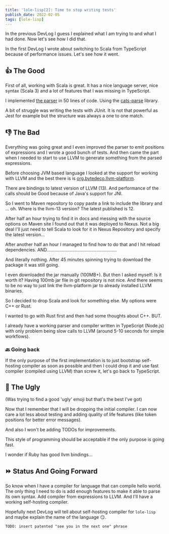 ```yaml
---
title: 'lole-lisp[2]: Time to stop writing tests'
publish_date: 2022-02-05
tags: [lole-lisp]
---
```


In the previous DevLog I guess I explained what I am trying to and what I had
done. Now let's see how I did that.

In the first DevLog I wrote about switching to Scala from TypeScript because of
performance issues. Let's see how it went.

## 👍 The Good

First of all, working with Scala is great. It has a nice language server, nice
syntax (Scala 3) and a lot of features that I was missing in TypeScript.

I implemented
[the parser](https://github.com/glebbash/lole-lisp/blob/refactor-scala/src/main/scala/Parser.scala)
in 50 lines of code. Using the
[cats-parse](https://github.com/typelevel/cats-parse) library.

A bit of struggle was writing the tests with JUnit. It is not that powerful as
Jest for example but the structure was always a one to one match.

## 👎 The Bad

Everything was going great and I even improved the parser to emit positions of
expressions and I wrote a good bunch of tests. And then came the part when I
needed to start to use LLVM to generate something from the parsed expressions.

Before choosing JVM based language I looked at the support for working with LLVM
and the best there is is
[org.bytedeco.llvm-platform](https://github.com/bytedeco/javacpp-presets/tree/master/llvm).

There are bindings to latest version of LLVM (13). And performance of the calls
should be Good because of Java's support for JNI.

So I went to Maven repository to copy paste a link to include the library and
... oh. Where is the llvm-13 version? The latest published is 12.

After half an hour trying to find it in docs and messing with the source options
on Maven site I found out that it was deployed to Nexus. Not a big deal I'll
just need to tell Scala to look for it in Nexus Repository and specify the
latest version...

After another half an hour I managed to find how to do that and I hit reload
dependencies. AND.......................................................

And literally nothing. After 45 minutes spinning trying to download the package
it was still going.

I even downloaded the jar manually (100MB+). But then I asked myself: Is it
worth it? Having 100mb jar file in git repository is not nice. And there seems
to be no way to just link the llvm-platform jar to already installed LLVM
binaries.

So I decided to drop Scala and look for something else. My options were C++ or
Rust.

I wanted to go with Rust first and then had some thoughts about C++. BUT.

I already have a working parser and compiler written in TypeScript (Node.js)
with only problem being slow calls to LLVM (around 5-10 seconds for simple
workflows).

### 🔙 Going back

If the only purpose of the first implementation is to just bootstrap
self-hosting compiler as soon as possible and then I could drop it and use fast
compiler (compiled using LLVM) than screw it, let's go back to TypeScript.

## 🥸 The Ugly

(Was trying to find a good 'ugly' emoji but that's the best I've got)

Now that I remember that I will be dropping the initial compiler. I can now care
a lot less about testing and adding quality of life features (like token
positions for better error messages).

And also I won't be adding TODOs for improvements.

This style of programming should be acceptable if the only purpose is going
fast.

I wonder if Ruby has good llvm bindings...

## ⏩ Status And Going Forward

So know when I have a compiler for language that can compile hello world. The
only thing I need to do is add enough features to make it able to parse its own
syntax. Add compiler from expressions to LLVM. And I'll have a working
self-hosting compiler.

Hopefully next DevLog will tell about self-hosting compiler for `lole-lisp` and
maybe explain the name of the language 😏.

`TODO: insert patented "see you in the next one" phrase`

